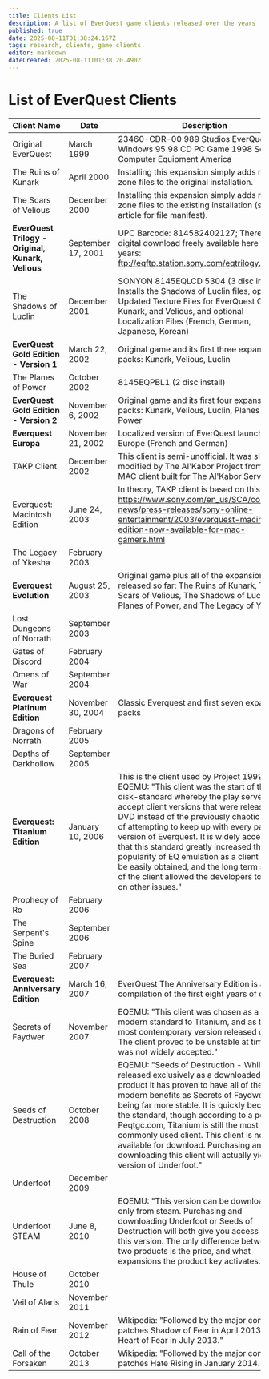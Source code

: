 ```yaml
---
title: Clients List
description: A list of EverQuest game clients released over the years
published: true
date: 2025-08-11T01:38:24.167Z
tags: research, clients, game clients
editor: markdown
dateCreated: 2025-08-11T01:38:20.490Z
---
```


# List of EverQuest Clients

| Client Name | Date | Description |
|-------------|------|-------------|
| Original EverQuest | March 1999 | 23460-CDR-00 989 Studios EverQuest Windows 95 98 CD PC Game 1998 Sony Computer Equipment America |
| The Ruins of Kunark | April 2000 | Installing this expansion simply adds new zone files to the original installation. |
| The Scars of Velious | December 2000 | Installing this expansion simply adds new zone files to the existing installation (see article for file manifest). |
| **EverQuest Trilogy - Original, Kunark, Velious** | September 17, 2001 | UPC Barcode: 814582402127; There was a digital download freely available here for years: ftp://eqftp.station.sony.com/eqtrilogy.exe |
| The Shadows of Luclin | December 2001 | SONYON 8145EQLCD 5304 (3 disc install) Installs the Shadows of Luclin files, optional Updated Texture Files for EverQuest Classic, Kunark, and Velious, and optional Localization Files (French, German, Japanese, Korean) |
| **EverQuest Gold Edition - Version 1** | March 22, 2002 | Original game and its first three expansion packs: Kunark, Velious, Luclin |
| The Planes of Power | October 2002 | 8145EQPBL1 (2 disc install) |
| **EverQuest Gold Edition - Version 2** | November 6, 2002 | Original game and its first four expansion packs: Kunark, Velious, Luclin, Planes of Power |
| **Everquest Europa** | November 21, 2002 | Localized version of EverQuest launches in Europe (French and German) |
| TAKP Client | December 2002 | This client is semi-unofficial. It was slightly modified by The Al'Kabor Project from the MAC client built for The Al'Kabor Server |
| Everquest: Macintosh Edition | June 24, 2003 | In theory, TAKP client is based on this. See https://www.sony.com/en_us/SCA/company-news/press-releases/sony-online-entertainment/2003/everquest-macintosh-edition-now-available-for-mac-gamers.html |
| The Legacy of Ykesha | February 2003 | |
| **Everquest Evolution** | August 25, 2003 | Original game plus all of the expansion packs released so far: The Ruins of Kunark, The Scars of Velious, The Shadows of Luclin, The Planes of Power, and The Legacy of Ykesha. |
| Lost Dungeons of Norrath | September 2003 | |
| Gates of Discord | February 2004 | |
| Omens of War | September 2004 | |
| **Everquest Platinum Edition** | November 30, 2004 | Classic Everquest and first seven expansion packs |
| Dragons of Norrath | February 2005 | |
| Depths of Darkhollow | September 2005 | |
| **Everquest: Titanium Edition** | January 10, 2006 | This is the client used by Project 1999. EQEMU: "This client was the start of the disk-standard whereby the play servers accept client versions that were released on DVD instead of the previously chaotic method of attempting to keep up with every patched version of Everquest. It is widely accepted that this standard greatly increased the popularity of EQ emulation as a client could be easily obtained, and the long term stability of the client allowed the developers to focus on other issues." |
| Prophecy of Ro | February 2006 | |
| The Serpent's Spine | September 2006 | |
| The Buried Sea | February 2007 | |
| **Everquest: Anniversary Edition** | March 16, 2007 | EverQuest The Anniversary Edition is a compilation of the first eight years of content. |
| Secrets of Faydwer | November 2007 | EQEMU: "This client was chosen as a more modern standard to Titanium, and as the most contemporary version released on DVD. The client proved to be unstable at times and was not widely accepted." |
| Seeds of Destruction | October 2008 | EQEMU: "Seeds of Destruction - While released exclusively as a downloaded product it has proven to have all of the modern benefits as Secrets of Faydwer while being far more stable. It is quickly becoming the standard, though according to a poll on Peqtgc.com, Titanium is still the most commonly used client. This client is no longer available for download. Purchasing and downloading this client will actually yield a version of Underfoot." |
| Underfoot | December 2009 | |
| Underfoot STEAM | June 8, 2010 | EQEMU: "This version can be downloaded only from steam. Purchasing and downloading Underfoot or Seeds of Destruction will both give you access to only this version. The only difference between the two products is the price, and what expansions the product key activates." |
| House of Thule | October 2010 | |
| Veil of Alaris | November 2011 | |
| Rain of Fear | November 2012 | Wikipedia: "Followed by the major content patches Shadow of Fear in April 2013 and Heart of Fear in July 2013." |
| Call of the Forsaken | October 2013 | Wikipedia: "Followed by the major content patches Hate Rising in January 2014." |